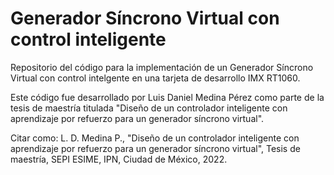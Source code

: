 # Generador Síncrono Virtual con control inteligente
Repositorio del código para la implementación de un Generador Síncrono Virtual con control intelgente en una tarjeta de desarrollo IMX RT1060.

Este código fue desarrollado por Luis Daniel Medina Pérez como parte de la tesis de maestría titulada "Diseño de un controlador inteligente con aprendizaje por refuerzo para un generador síncrono virtual".

Citar como:
L. D. Medina P., "Diseño de un controlador inteligente con aprendizaje por refuerzo para un generador síncrono virtual", Tesis de maestría, SEPI ESIME, IPN, Ciudad de México, 2022.
